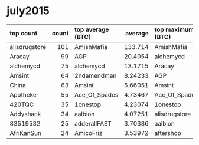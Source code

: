# july2015

| top count     |   count | top average (BTC)   |   average | top maximum (BTC)   |   maximum | top total (BTC)   |     total |
|:--------------|--------:|:--------------------|----------:|:--------------------|----------:|:------------------|----------:|
| alisdrugstore |     101 | AmishMafia          | 133.714   | AmishMafia          | 133.714   | AmishMafia        | 1337.14   |
| Aracay        |      99 | AGP                 |  20.4054  | alchemycd           |  20.4054  | alchemycd         |  987.859  |
| alchemycd     |      75 | alchemycd           |  13.1715  | Aracay              |  13.1715  | Amsint            |  362.272  |
| Amsint        |      64 | 2ndamendman         |   8.24233 | AGP                 |   8.24233 | Aracay            |  131.686  |
| China         |      63 | Amsint              |   5.66051 | Amsint              |   5.66051 | alisdrugstore     |   76.7841 |
| Apotheke      |      55 | Ace_Of_Spades       |   4.73467 | Ace_Of_Spades       |   4.73467 | Ace_Of_Spades     |   75.7548 |
| 420TQC        |      35 | 1onestop            |   4.23074 | 1onestop            |   4.23074 | 1onestop          |   54.9996 |
| Addyshack     |      34 | aalbion             |   4.07251 | alisdrugstore       |   4.07251 | aalbion           |   52.9426 |
| 83519532      |      25 | adderallFAST        |   3.70386 | aalbion             |   3.70386 | AmicoFriz         |   46.0164 |
| AfriKanSun    |      24 | AmicoFriz           |   3.53972 | aftershop           |   3.53972 | Apotheke          |   41.7872 |

